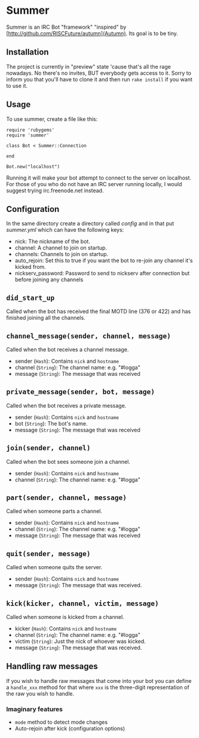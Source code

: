 # Summer

Summer is an IRC Bot "framework" "inspired" by [http://github.com/RISCFuture/autumn](Autumn). Its goal is to be tiny.

## Installation

The project is currently in "preview" state 'cause that's all the rage nowadays. No there's no invites, BUT everybody gets access to it.
Sorry to inform you that you'll have to clone it and then run `rake install` if you want to use it.

## Usage

To use summer, create a file like this:

    require 'rubygems'
    require 'summer'

    class Bot < Summer::Connection

    end

    Bot.new("localhost")

Running it will make your bot attempt to connect to the server on localhost. For those of you who do not have an IRC server running locally, I would suggest trying irc.freenode.net instead. 
    
## Configuration

In the same directory create a directory called _config_ and in that put _summer.yml_ which can have the following keys:

* nick: The nickname of the bot.
* channel: A channel to join on startup.
* channels: Channels to join on startup.
* auto_rejoin: Set this to true if you want the bot to re-join any channel it's kicked from.
* nickserv_password: Password to send to nickserv after connection but before joining any channels

## `did_start_up`

Called when the bot has received the final MOTD line (376 or 422) and has finished joining all the channels.

## `channel_message(sender, channel, message)`

Called when the bot receives a channel message.

* sender (`Hash`): Contains `nick` and `hostname`
* channel (`String`): The channel name: e.g. "#logga"
* message (`String`): The message that was received

## `private_message(sender, bot, message)`

Called when the bot receives a private message.

* sender (`Hash`): Contains `nick` and `hostname`
* bot (`String`): The bot's name.
* message (`String`): The message that was received

## `join(sender, channel)`

Called when the bot sees someone join a channel.

* sender (`Hash`): Contains `nick` and `hostname`
* channel (`String`): The channel name: e.g. "#logga"

## `part(sender, channel, message)`

Called when someone parts a channel.

* sender (`Hash`): Contains `nick` and `hostname`
* channel (`String`): The channel name: e.g. "#logga"
* message (`String`): The message that was received

## `quit(sender, message)`

Called when someone quits the server.

* sender (`Hash`): Contains `nick` and `hostname`
* message (`String`): The message that was received.

## `kick(kicker, channel, victim, message)`

Called when someone is kicked from a channel.

* kicker (`Hash`): Contains `nick` and `hostname`
* channel (`String`): The channel name: e.g. "#logga"
* victim (`String`): Just the nick of whoever was kicked.
* message (`String`): The message that was received.


## Handling raw messages

If you wish to handle raw messages that come into your bot you can define a `handle_xxx` method for that where `xxx` is the three-digit representation of the raw you wish to handle.

### Imaginary features

* `mode` method to detect mode changes
* Auto-rejoin after kick (configuration options)

